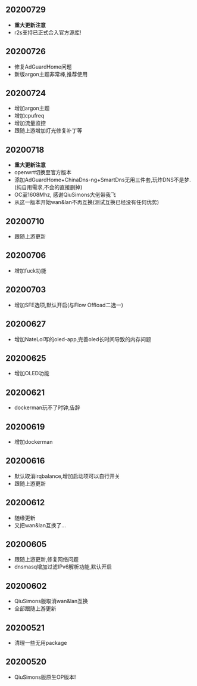 ## 20200729
* **重大更新注意**
* r2s支持已正式合入官方源库!

## 20200726
* 修复AdGuardHome问题
* 新版argon主题非常棒,推荐使用

## 20200724
* 增加argon主题
* 增加cpufreq
* 增加流量监控
* 跟随上游增加灯光修复补丁等

## 20200718
* **重大更新注意**
* openwrt切换至官方版本
* 添加AdGuardHome+ChinaDns-ng+SmartDns无用三件套,玩炸DNS不是梦.(纯自用需求,不会的直接删掉)
* OC至1608Mhz, 感谢QiuSimons大佬带我飞
* 从这一版本开始wan&lan不再互换(测试互换已经没有任何优势)

## 20200710
* 跟随上游更新

## 20200706
* 增加fuck功能

## 20200703
* 增加SFE选项,默认开启(与Flow Offload二选一)

## 20200627
* 增加NateLol写的oled-app,完善oled长时间导致的内存问题

## 20200625
* 增加OLED功能

## 20200621
* dockerman玩不了时钟,告辞

## 20200619
* 增加dockerman

## 20200616
* 默认取消irqbalance,增加启动项可以自行开关
* 跟随上游更新

## 20200612
* 随缘更新
* 又把wan&lan互换了...

## 20200605
* 跟随上游更新,修复网络问题
* dnsmasq增加过滤IPv6解析功能,默认开启

## 20200602
* QiuSimons版取消wan&lan互换
* 全部跟随上游更新

## 20200521
* 清理一些无用package

## 20200520
* QiuSimons版原生OP版本!
